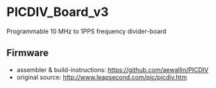 # PICDIV_Board_v3
Programmable 10 MHz to 1PPS frequency divider-board

## Firmware

- assembler & build-instructions: https://github.com/aewallin/PICDIV
- original source: http://www.leapsecond.com/pic/picdiv.htm
